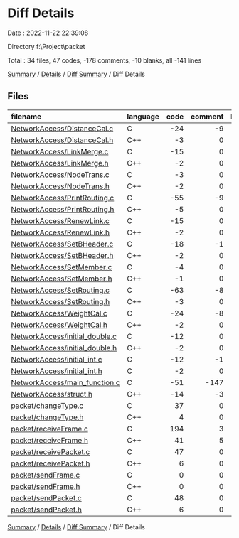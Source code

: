 # Diff Details

Date : 2022-11-22 22:39:08

Directory f:\\Project\\packet

Total : 34 files,  47 codes, -178 comments, -10 blanks, all -141 lines

[Summary](results.md) / [Details](details.md) / [Diff Summary](diff.md) / Diff Details

## Files
| filename | language | code | comment | blank | total |
| :--- | :--- | ---: | ---: | ---: | ---: |
| [NetworkAccess/DistanceCal.c](/NetworkAccess/DistanceCal.c) | C | -24 | -9 | -1 | -34 |
| [NetworkAccess/DistanceCal.h](/NetworkAccess/DistanceCal.h) | C++ | -3 | 0 | 0 | -3 |
| [NetworkAccess/LinkMerge.c](/NetworkAccess/LinkMerge.c) | C | -15 | 0 | -3 | -18 |
| [NetworkAccess/LinkMerge.h](/NetworkAccess/LinkMerge.h) | C++ | -2 | 0 | 0 | -2 |
| [NetworkAccess/NodeTrans.c](/NetworkAccess/NodeTrans.c) | C | -3 | 0 | -1 | -4 |
| [NetworkAccess/NodeTrans.h](/NetworkAccess/NodeTrans.h) | C++ | -2 | 0 | 0 | -2 |
| [NetworkAccess/PrintRouting.c](/NetworkAccess/PrintRouting.c) | C | -55 | -9 | -4 | -68 |
| [NetworkAccess/PrintRouting.h](/NetworkAccess/PrintRouting.h) | C++ | -5 | 0 | -1 | -6 |
| [NetworkAccess/RenewLink.c](/NetworkAccess/RenewLink.c) | C | -15 | 0 | -1 | -16 |
| [NetworkAccess/RenewLink.h](/NetworkAccess/RenewLink.h) | C++ | -2 | 0 | 0 | -2 |
| [NetworkAccess/SetBHeader.c](/NetworkAccess/SetBHeader.c) | C | -18 | -1 | -2 | -21 |
| [NetworkAccess/SetBHeader.h](/NetworkAccess/SetBHeader.h) | C++ | -2 | 0 | 0 | -2 |
| [NetworkAccess/SetMember.c](/NetworkAccess/SetMember.c) | C | -4 | 0 | -2 | -6 |
| [NetworkAccess/SetMember.h](/NetworkAccess/SetMember.h) | C++ | -1 | 0 | -1 | -2 |
| [NetworkAccess/SetRouting.c](/NetworkAccess/SetRouting.c) | C | -63 | -8 | -6 | -77 |
| [NetworkAccess/SetRouting.h](/NetworkAccess/SetRouting.h) | C++ | -3 | 0 | -2 | -5 |
| [NetworkAccess/WeightCal.c](/NetworkAccess/WeightCal.c) | C | -24 | -8 | -3 | -35 |
| [NetworkAccess/WeightCal.h](/NetworkAccess/WeightCal.h) | C++ | -2 | 0 | 0 | -2 |
| [NetworkAccess/initial_double.c](/NetworkAccess/initial_double.c) | C | -12 | 0 | -1 | -13 |
| [NetworkAccess/initial_double.h](/NetworkAccess/initial_double.h) | C++ | -2 | 0 | 0 | -2 |
| [NetworkAccess/initial_int.c](/NetworkAccess/initial_int.c) | C | -12 | -1 | -1 | -14 |
| [NetworkAccess/initial_int.h](/NetworkAccess/initial_int.h) | C | -2 | 0 | 0 | -2 |
| [NetworkAccess/main_function.c](/NetworkAccess/main_function.c) | C | -51 | -147 | -28 | -226 |
| [NetworkAccess/struct.h](/NetworkAccess/struct.h) | C++ | -14 | -3 | -5 | -22 |
| [packet/changeType.c](/packet/changeType.c) | C | 37 | 0 | 7 | 44 |
| [packet/changeType.h](/packet/changeType.h) | C++ | 4 | 0 | 3 | 7 |
| [packet/receiveFrame.c](/packet/receiveFrame.c) | C | 194 | 3 | 26 | 223 |
| [packet/receiveFrame.h](/packet/receiveFrame.h) | C++ | 41 | 5 | 5 | 51 |
| [packet/receivePacket.c](/packet/receivePacket.c) | C | 47 | 0 | 2 | 49 |
| [packet/receivePacket.h](/packet/receivePacket.h) | C++ | 6 | 0 | 3 | 9 |
| [packet/sendFrame.c](/packet/sendFrame.c) | C | 0 | 0 | 1 | 1 |
| [packet/sendFrame.h](/packet/sendFrame.h) | C++ | 0 | 0 | 1 | 1 |
| [packet/sendPacket.c](/packet/sendPacket.c) | C | 48 | 0 | 1 | 49 |
| [packet/sendPacket.h](/packet/sendPacket.h) | C++ | 6 | 0 | 3 | 9 |

[Summary](results.md) / [Details](details.md) / [Diff Summary](diff.md) / Diff Details